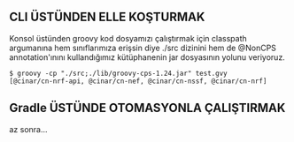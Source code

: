 ## CLI ÜSTÜNDEN ELLE KOŞTURMAK
Konsol üstünden groovy kod dosyamızı çalıştırmak için classpath argumanına hem sınıflarımıza erişsin diye ./src dizinini 
hem de @NonCPS annotation'ınını kullandığımız kütüphanenin jar dosyasının yolunu veriyoruz.

```
$ groovy -cp "./src;./lib/groovy-cps-1.24.jar" test.gvy
[@cinar/cn-nrf-api, @cinar/cn-nef, @cinar/cn-nssf, @cinar/cn-nrf]
```

## Gradle ÜSTÜNDE OTOMASYONLA ÇALIŞTIRMAK
az sonra...